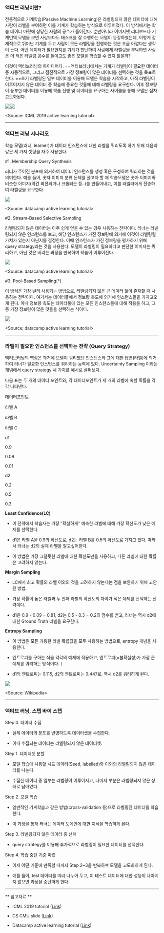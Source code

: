 ### 액티브 러닝이란?

전통적으로 기계학습(Passive Machine Learning)은 라벨링되지 않은 데이터에 대해 사람이 라벨을 부여하면 이를 기계가 학습하는 방식으로 이루어졌다. 이 방식에서는 학습 데이터 마련에 상당한 사람의 공수가 들어간다. 뿐만아니라 이미지넷 리더보드나 기계번역 모델을 보면 사람보다도 태스크를 잘 수행하는 모델이 등장하였는데, 이렇게 잠재적으로 뛰어난 기계를 두고 사람이 모든 라벨링을 진행하는 것은 조금 아깝다는 생각이 든다. 어떤 데이터가 필요한지를 기계가 판단하여 사람에게 라벨링을 부탁하면 사람은 더 적은 라벨링 공수를 들이고도 좋은 모델을 학습할 수 있지 않을까?

이것이 액티브러닝의 아이디어다. ==액티브러닝에서는 기계가 라벨링이 필요한 데이터 중 자동적으로, 그리고 점진적으로 가장 정보량이 많은 데이터를 선택하는 것을 목표로 한다. ==초기 라벨링된 일부 데이터를 이용해 모델은 학습을 시작하고, 아직 라벨링이 이루어지지 않은 데이터 중 학습에 중요한 것들에 대해 라벨링을 요구한다. 이후 정보량이 풍부한 데이터를 이용해 학습 진행 및 데이터를 요구하는 사이클을 통해 모델은 점차 고도화된다. 

![](https://blog.kakaocdn.net/dn/sFd96/btqGirv3Vhs/giI8h6RdiD8lfqwvIeJ0s1/img.png)![](https://blog.kakaocdn.net/dn/Y3XYy/btqGishAHQX/OaVY0ywxxsd3yPwckOB81k/img.png)

&lt;Source: ICML 2019 active learning tutorial&gt;

---

### 액티브 러닝 시나리오

학습 모델(러너, learner)가 데이터 인스턴스에 대한 라벨을 쿼리도록 하기 위해 다음과 같은 세 가지 셋팅을 자주 사용한다.

#1. Membership Query Synthesis

러너가 주어진 분포에 의거하여 데이터 인스턴스를 생성 혹은 구성하여 쿼리하는 것을 의미한다. 예를 들어, 숫자 이미지 분류 문제를 풀고자 할 때 학습모델은 숫자 이미지와 비슷한 이미지(약간 회전되거나 크롭되는 등..)를 만들어내고, 이를 라벨러에게 전송하여 라벨링을 요구한다.

![](https://blog.kakaocdn.net/dn/wDUQn/btqGewyBhJH/ddZ2JWK7n3mNPsK4N7Nr20/img.png)

<Source: datacamp active learning tutorial>

#2. Stream-Based Selective Sampling

라벨링되지 않은 데이터는 아주 쉽게 얻을 수 있는 경우 사용하는 전략이다. 러너는 라벨링되지 않은 인스턴스를 보고, 해당 인스턴스가 가진 정보량에 의거해 이것이 라벨링될 가치가 있는지 아닌지를 결정한다. 이때 인스턴스가 가진 정보량을 평가하기 위해 query strategy라는 것을 사용한다. 모델이 라벨링이 필요하다고 판단한 이미지는 쿼리하고, 아닌 것은 버리는 과정을 반복하며 학습이 이루어진다.

![](https://blog.kakaocdn.net/dn/uZHQk/btqGh5trbmp/ShGf5Y6wvONJzRlFBsDC6K/img.png)

<Source: datacamp active learning tutorial>

#3. Pool-Based Sampling(*)

이 방식은 가장 널리 사용되는 방법으로, 라벨링되지 않은 큰 데이터 풀이 존재할 때 사용하는 전략이다. 여기서는 데이터풀에서 정보량 측도에 의거해 인스턴스들을 가지고오게 된다. 이때 정보량 측도는 데이터풀에 있는 모든 인스턴스들에 대해 적용을 하고, 그중 가장 정보량이 많은 것들을 선택하는 식이다. 

![](https://blog.kakaocdn.net/dn/bYge1J/btqGishA6lv/UlUodeq23UIJYd1WNNnqWK/img.png)

<Source: datacamp active learning tutorial>

---

### 라벨이 필요한 인스턴스를 선택하는 전략 (Query Strategy)

액티브러닝의 핵심은 과거에 모델이 쿼리했던 인스턴스와 그에 대한 답변(라벨)에 의거하여 러너가 필요한 인스턴스를 쿼리하는 능력에 있다. Uncertainty Sampling 이라는 개념에서 query strategy 세 가지를 예시로 살펴보자.

다음 표는 두 개의 데이터 포인트와, 각 데이터포인트가 세 개의 라벨에 속할 확률을 각각 나타낸다.

데이터포인트

라벨 A

라벨 B

라벨 C

d1

0.9

0.09

0.01

d2

0.2

0.5

0.3

**Least Confidence(LC)**

- 이 전략에서 학습자는 가장 "확실하게" 예측한 라벨에 대해 가장 확신도가 낮은 예제를 선택한다.

- d1은 라벨 A을 0.9의 확신도로, d2는 라벨 B를 0.5의 확신도로 가지고 있다. 따라서 러너는 d2의 실제 라벨을 알고싶어한다.

- 이 방법은 가장 그럴듯한 라벨에 대한 확신도만을 사용하고, 다른 라벨에 대한 확률은 고려하지 않는다.

**Margin Sampling** 

- LC에서 최고 확률의 라벨 이외의 것을 고려하지 않는다는 점을 보완하기 위해 고안된 방법.

- 가장 확률이 높은 라벨과 두 번째 라벨의 확신도의 차이가 적은 예제를 선택하는 전략이다.

- d1은 0.9 - 0.09 = 0.81, d2는 0.5 - 0.3 = 0.2의 점수를 받고, 러너는 역시 d2에 대한 Ground Truth 라벨을 요구한다. 

**Entropy Sampling**

- 이 방법은 모든 가용한 라벨 확률값을 모두 사용하는 방법으로, entropy 개념을 사용한다.

- 엔트로피를 구하는 식을 각각의 예제에 적용하고, 엔트로피(=불확실성)가 가장 큰 예제를 쿼리하는 방식이다.ㅣ

- d1의 엔트로피는 0.115, d2의 엔트로피는 0.447로, 역시 d2를 쿼리하게 된다.

![](https://blog.kakaocdn.net/dn/HM2r8/btqGDQjTFWG/WyMIuvj5drhjogtFeNKH0K/img.png)

<Source: Wikipedia>

---

### 액티브 러닝, 스탭 바이 스탭

Step 0. 데이터 수집

- 실제 데이터의 분포를 반영하도록 데이터셋을 수집한다.

- 이때 수집되는 데이터는 라벨링되지 않은 데이터셋. 

Step 1. 데이터셋 분할

- 모델 학습에 사용할 시드 데이터(Seed, labelled)와 이외의 라벨링되지 않은 데이터를 나눈다.

- 수집한 데이터 중 일부는 라벨링이 이루어지고, 나머지 부분은 라벨링되지 않은 상태로 남아있다.

Step 2. 모델 학습

- 일반적인 기계학습과 같은 방법(cross-validation 등)으로 라벨링된 데이터를 학습한다. 

- 이 과정을 통해 러너는 데이터 도메인에 대한 지식을 학습하게 된다.

Step 3. 라벨링되지 않은 데이터 중 선택

- query strategy를 이용해 추가적으로 라벨링이 필요한 데이터를 선택한다. 

Step 4. 학습 중단 기준 마련

- 이제 어떤 기준에 만족할 때까지 Step 2~3을 반복하며 모델을 고도화하게 된다.

- 예를 들어, test 데이터를 미리 나누어 두고, 이 테스트 데이터에 대한 성능이 나아지지 않으면 과정을 중단하게 한다.

---

** 참고자료 **

- ICML 2019 tutorial ([Link](https://icml.cc/Conferences/2019/ScheduleMultitrack?event=4341))

- CS CMU slide ([Link](https://www.cs.cmu.edu/~tom/10701_sp11/recitations/Recitation_13.pdf))

- Datacamp active learning tutorial ([Link](https://www.datacamp.com/community/tutorials/active-learning))